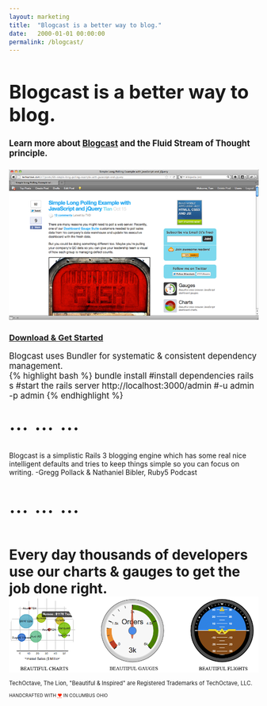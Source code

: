```yaml
---
layout: marketing
title:  "Blogcast is a better way to blog."
date:   2000-01-01 00:00:00
permalink: /blogcast/
---
```


<h1 style="font-size: 270%;">Blogcast is a better way to blog.</h1>

<h4 style="font-size: 120%;">Learn more about <a href="https://techoctave.com/posts/38-blogcast-is-a-better-way-to-blog">Blogcast</a> and the Fluid Stream of Thought principle.</h4>

![blogcast](/images/blogcast.png)

<h3 class="buy"><a href="https://github.com/techoctave/blogcast/archive/master.zip">Download & Get Started</a></h3>

<p style="font-size: 120%;">
Blogcast uses Bundler for systematic & consistent dependency management.

<br>
{% highlight bash %}
bundle install #install dependencies
rails s #start the rails server
http://localhost:3000/admin #-u admin -p admin
{% endhighlight %}

<div style="font-size: 320%;">… … …</div>

<br>

Blogcast is a simplistic Rails 3 blogging engine which has some real nice intelligent defaults and tries to keep things simple so you can focus on writing. -Gregg Pollack & Nathaniel Bibler, Ruby5 Podcast

<br>

<div style="font-size: 320%;">… … …</div>

<br>

</p>

<h1 class="page-title" itemprop="name headline">Every day thousands of developers use our charts & gauges to get the job done right.</h1>

<img src="/images/blog-header.png" usemap="#map" style="margin-top: -20px;" />

<map name="map">
  <area shape="rect" coords="4, 4, 247, 276" href="/charts/" alt="JavaScript Charts" target="_blank"/>
  <area shape="rect" coords="317, 3, 582, 277" href="/gauges/" alt="JavaScript Gauges" target="_blank"/>
  <area shape="rect" coords="652, 4, 906, 277" href="/simulation/" alt="JavaScript Flight Gauges" target="_blank"/>  
</map>


<footer>
    <p style="font-size: 80%;">TechOctave, The Lion, "Beautiful & Inspired" are Registered Trademarks of TechOctave, LLC.</p>
    <p style="font-size: 65%;">HANDCRAFTED WITH <abbr style="color: #FF2400; font-variant: none" title="love">❤</abbr> IN COLUMBUS OHIO</p>
</footer>

